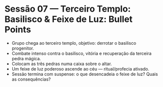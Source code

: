# Sessão 07 — Terceiro Templo: Basilisco & Feixe de Luz: Bullet Points

- Grupo chega ao terceiro templo, objetivo: derrotar o basilisco progenitor.
- Combate intenso contra o basilisco, vitória e recuperação da terceira pedra mágica.
- Colocam as três pedras numa caixa sobre o altar.
- Um feixe de luz poderoso ascende ao céu — ritual/profecia ativado.
- Sessão termina com suspense: o que desencadeia o feixe de luz? Quais as consequências?

